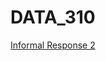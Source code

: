 # DATA_310
[Informal Response 2](https://github.com/rrrrli/DATA_310/blob/master/310_%20Informal%20response%20%232.pdf)
